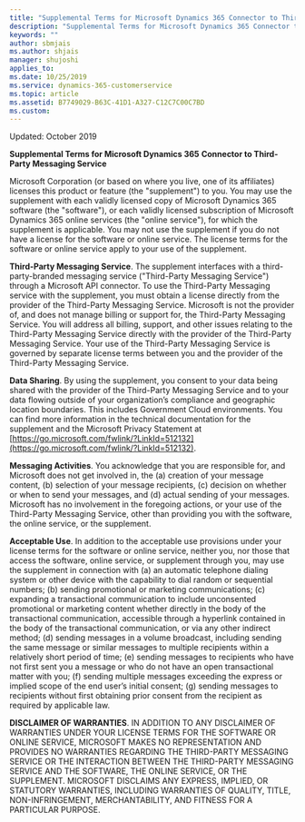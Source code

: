 ```yaml
---
title: "Supplemental Terms for Microsoft Dynamics 365 Connector to Third-Party Messaging Service | MicrosoftDocs"
description: "Supplemental Terms for Microsoft Dynamics 365 Connector to Third-Party Messaging Service"
keywords: ""
author: sbmjais
ms.author: shjais
manager: shujoshi
applies_to: 
ms.date: 10/25/2019
ms.service: dynamics-365-customerservice
ms.topic: article
ms.assetid: B7749029-B63C-41D1-A327-C12C7C00C7BD
ms.custom: 
---
```


Updated: October 2019

**Supplemental Terms for Microsoft Dynamics 365**
**Connector to Third-Party Messaging Service**

Microsoft Corporation (or based on where you live, one of its affiliates) licenses this product or feature (the "supplement") to you. You may use the supplement with each validly licensed copy of Microsoft Dynamics 365 software (the "software"), or each validly licensed subscription of Microsoft Dynamics 365 online services (the "online service"), for which the supplement is applicable. You may not use the supplement if you do not have a license for the software or online service. The license terms for the software or online service apply to your use of the supplement.

**Third-Party Messaging Service**. The supplement interfaces with a third-party-branded messaging service ("Third-Party Messaging Service") through a Microsoft API connector. To use the Third-Party Messaging service with the supplement, you must obtain a license directly from the provider of the Third-Party Messaging Service. Microsoft is not the provider of, and does not manage billing or support for, the Third-Party Messaging Service. You will address all billing, support, and other issues relating to the Third-Party Messaging Service directly with the provider of the Third-Party Messaging Service. Your use of the Third-Party Messaging Service is governed by separate license terms between you and the provider of the Third-Party Messaging Service.

**Data Sharing**. By using the supplement, you consent to your data being shared with the provider of the Third-Party Messaging Service and to your data flowing outside of your organization’s compliance and geographic location boundaries. This includes Government Cloud environments.  You can find more information in the technical documentation for the supplement and the Microsoft Privacy Statement at [https://go.microsoft.com/fwlink/?LinkId=512132](https://go.microsoft.com/fwlink/?LinkId=512132).

**Messaging Activities**. You acknowledge that you are responsible for, and Microsoft does not get involved in, the (a) creation of your message content, (b) selection of your message recipients, (c) decision on whether or when to send your messages, and (d) actual sending of your messages. Microsoft has no involvement in the foregoing actions, or your use of the Third-Party Messaging Service, other than providing you with the software, the online service, or the supplement.

**Acceptable Use**. In addition to the acceptable use provisions under your license terms for the software or online service, neither you, nor those that access the software, online service, or supplement through you, may use the supplement in connection with (a) an automatic telephone dialing system or other device with the capability to dial random or sequential numbers; (b) sending promotional or marketing communications; (c) expanding a transactional communication to include unconsented promotional or marketing content whether directly in the body of the transactional communication, accessible through a hyperlink contained in the body of the transactional communication, or via any other indirect method; (d) sending messages in a volume broadcast, including sending the same message or similar messages to multiple recipients within a relatively short period of time; (e) sending messages to recipients who have not first sent you a message or who do not have an open transactional matter with you; (f) sending multiple messages exceeding the express or implied scope of the end user’s initial consent; (g) sending messages to recipients without first obtaining prior consent from the recipient as required by applicable law.

**DISCLAIMER OF WARRANTIES**. IN ADDITION TO ANY DISCLAIMER OF WARRANTIES UNDER YOUR LICENSE TERMS FOR THE SOFTWARE OR ONLINE SERVICE, MICROSOFT MAKES NO REPRESENTATION AND PROVIDES NO WARRANTIES REGARDING THE THIRD-PARTY MESSAGING SERVICE OR THE INTERACTION BETWEEN THE THIRD-PARTY MESSAGING SERVICE AND THE SOFTWARE, THE ONLINE SERVICE, OR THE SUPPLEMENT. MICROSOFT DISCLAIMS ANY EXPRESS, IMPLIED, OR STATUTORY WARRANTIES, INCLUDING WARRANTIES OF QUALITY, TITLE, NON-INFRINGEMENT, MERCHANTABILITY, AND FITNESS FOR A PARTICULAR PURPOSE.

